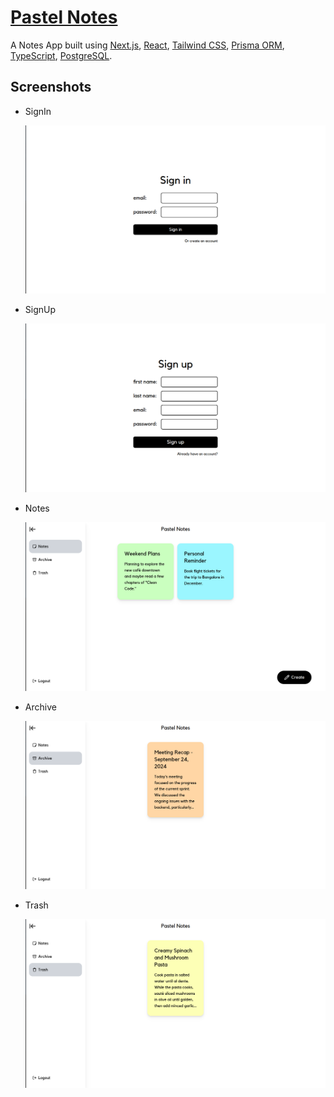 # [Pastel Notes](https://pastel-notes.vercel.app/)

A Notes App built using [Next.js](https://nextjs.org/), [React](https://react.dev/), [Tailwind CSS](https://tailwindcss.com/), [Prisma ORM](https://www.prisma.io/orm), [TypeScript](https://www.typescriptlang.org/), [PostgreSQL](https://www.postgresql.org/).

## Screenshots

- SignIn

  ![signin](screenshots/signin.png)
  
- SignUp

  ![signup](screenshots/signup.png)
  
- Notes

  ![notes](screenshots/notes.png)
  
- Archive

  ![archive](screenshots/archive.png)
  
- Trash

  ![trash](screenshots/trash.png)
  
